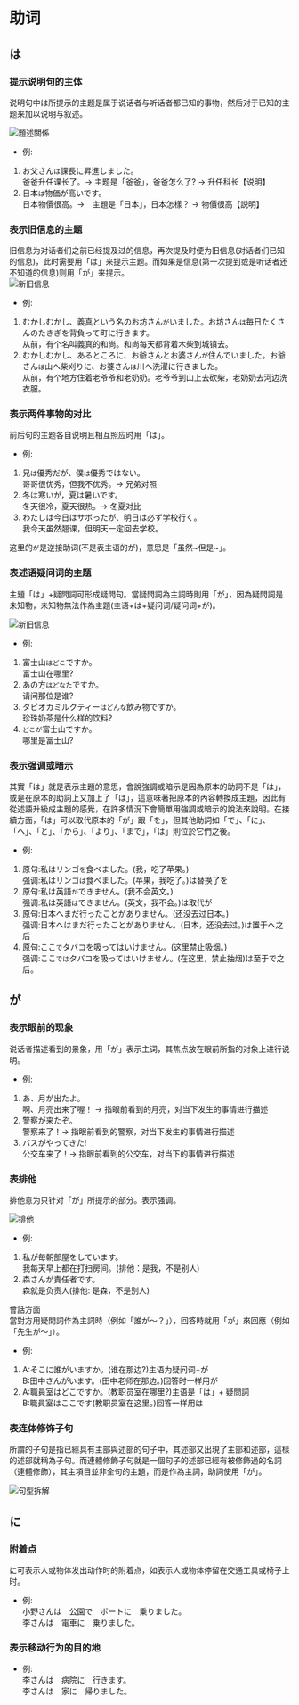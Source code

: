 # 助词
## は
### 提示说明句的主体
说明句中は所提示的主题是属于说话者与听话者都已知的事物，然后对于已知的主题来加以说明与叙述。  

![題述關係](images/助词/题述关系.png)
* 例:  
1. お父さん`は`課長に昇進しました。  
爸爸升任课长了。→ 主题是「爸爸」，爸爸怎么了? → 升任科长【说明】  
2. 日本`は`物価が高いです。  
日本物價很高。→　主題是「日本」，日本怎樣？ → 物價很高【説明】  
### 表示旧信息的主题  
旧信息为对话者们之前已经提及过的信息，再次提及时便为旧信息(对话者们已知的信息)，此时需要用「は」来提示主题。而如果是信息(第一次提到或是听话者还不知道的信息)则用「が」来提示。  
![新旧信息](images/助词/新旧信息.png)
* 例:
1. むかしむかし、義真という名のお坊さん`が`いました。お坊さん`は`毎日たくさんのたきぎを背負って町に行きます。  
从前，有个名叫義真的和尚。和尚每天都背着木柴到城镇去。  
2. むかしむかし、あるところに、お爺さんとお婆さん`が`住んでいました。お爺さん`は`山へ柴刈りに、お婆さん`は`川へ洗濯に行きました。  
从前，有个地方住着老爷爷和老奶奶。老爷爷到山上去砍柴，老奶奶去河边洗衣服。  
### 表示两件事物的对比  
前后句的主题各自说明且相互照应时用「は」。  
* 例:
1. 兄`は`優秀だが、僕`は`優秀ではない。  
哥哥很优秀，但我不优秀。→ 兄弟对照  
2. 冬は寒いが，夏は暑いです。  
冬天很冷，夏天很热。→ 冬夏对比  
3. わたしは今日はサボったが、明日は必ず学校行く。  
我今天虽然翘课，但明天一定回去学校。  

这里的`が`是逆接助词(不是表主语的が)，意思是「虽然~但是~」。  
### 表述语疑问词的主题  
主題「は」+疑問詞可形成疑問句。當疑問詞為主詞時則用「が」，因為疑問詞是未知物，未知物無法作為主題(主语+は+疑问词/疑问词+が)。  

![新旧信息](images/助词/疑问句.png)
* 例: 
1. 富士山`はどこ`ですか。  
富士山在哪里?  
2. あの方`はどなた`ですか。  
请问那位是谁?  
3. タピオカミルクティー`はどんな`飲み物ですか。  
珍珠奶茶是什么样的饮料?  
4. `どこが`富士山ですか。  
哪里是富士山?  
### 表示强调或暗示  
其實「は」就是表示主題的意思，會說強調或暗示是因為原本的助詞不是「は」，或是在原本的助詞上又加上了「は」，這意味著把原本的內容轉換成主題，因此有從述語升級成主題的感覺，在許多情況下會簡單用強調或暗示的說法來說明。在接續方面，「は」可以取代原本的「が」跟「を」，但其他助詞如「で」、「に」、「へ」、「と」、「から」、「より」、「まで」，「は」則位於它們之後。  
* 例:  
1. 原句:私はリンゴ`を`食べました。(我，吃了苹果。)  
强调:私はリンゴ`は`食べました。(苹果，我吃了。)は替换了を  
2. 原句:私は英語`が`できません。(我不会英文。)  
强调:私は英語`は`できません。(英文，我不会。)は取代が  
3. 原句:日本へまだ行ったことがありません。(还没去过日本。)  
强调:日本へはまだ行ったことがありません。(日本，还没去过。)は置于へ之后  
4. 原句:ここ`で`タバコを吸ってはいけません。(这里禁止吸烟。)  
强调:ここ`では`タバコを吸ってはいけません。(在这里，禁止抽烟)は至于で之后。  
## が
### 表示眼前的现象  
说话者描述看到的景象，用「が」表示主词，其焦点放在眼前所指的对象上进行说明。  
* 例: 
1. あ、月が出たよ。  
啊、月亮出来了喔！ → 指眼前看到的月亮，对当下发生的事情进行描述  
2. 警察が来たぞ。  
警察来了！→ 指眼前看到的警察，对当下发生的事情进行描述  
3. バスがやってきた!  
公交车来了！→ 指眼前看到的公交车，对当下的事情进行描述  
### 表排他  
排他意为只针对「が」所提示的部分。表示强调。  

![排他](images/助词/排他性.png)
* 例:  
1. 私が毎朝部屋をしています。  
我每天早上都在打扫房间。(排他：是我，不是别人)  
2. 森さんが責任者です。  
森就是负责人(排他: 是森，不是别人)  

會話方面  
當對方用疑問詞作為主詞時（例如「誰が～？」），回答時就用「が」來回應（例如「先生が～」）。
* 例:  
1. A:そこに誰がいますか。(谁在那边?)主语为疑问词+が  
B:田中さんがいます。(田中老师在那边。)回答时一样用が  
2. A:職員室はどこですか。(教职员室在哪里?)主语是「は」+ 疑問詞  
B:職員室はここです(教职员室在这里。)回答一样用は  
### 表连体修饰子句  
所謂的子句是指已經具有主部與述部的句子中，其述部又出現了主部和述部，這樣的述部就稱為子句。而連體修飾子句就是一個句子的述部已經有被修飾過的名詞（連體修飾），其主項目並非全句的主題，而是作為主詞，助詞使用「が」。  

![句型拆解](images/助词/子句主述部句型拆解.png)

## に
### 附着点
に可表示人或物体发出动作时的附着点，如表示人或物体停留在交通工具或椅子上时。
* 例:  
小野さんは　公園で　ボートに　乗りました。  
李さんは　電車に　乗りました。  
### 表示移动行为的目的地
* 例:  
李さんは　病院に　行きます。  
李さんは　家に　帰りました。  
